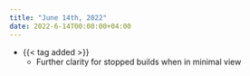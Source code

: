 ```yaml
---
title: "June 14th, 2022"
date: 2022-6-14T00:00:00+04:00
---
```


- {{< tag added >}}
  - Further clarity for stopped builds when in minimal view
